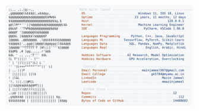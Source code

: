 <picture>
  <source srcset="https://raw.githubusercontent.com/mmazinjameel/mmazinjameel/main/dark_mode.svg?v=1760688902" media="(prefers-color-scheme: dark)">
  <img src="https://raw.githubusercontent.com/mmazinjameel/mmazinjameel/main/light_mode.svg?v=1760688902">
</picture>
